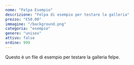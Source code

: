 ```yaml
---
nome: "Felpa Esempio"
descrizione: "Felpa di esempio per testare la galleria"
prezzo: "€50.00"
immagine: "/background.png"
categoria: "esempio"
genere: "unisex"
attivo: false
ordine: 999
---
```


Questo è un file di esempio per testare la galleria felpe.